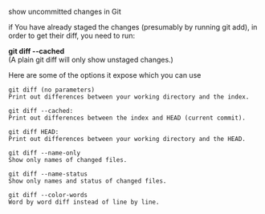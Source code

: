 

show uncommitted changes in Git

if You have already staged the changes (presumably by running git add),  in order to get their diff, you need to run:

**git diff --cached**    
(A plain git diff will only show unstaged changes.)

Here are some of the options it expose which you can use
```
git diff (no parameters)
Print out differences between your working directory and the index.

git diff --cached:
Print out differences between the index and HEAD (current commit).

git diff HEAD:
Print out differences between your working directory and the HEAD.

git diff --name-only
Show only names of changed files.

git diff --name-status
Show only names and status of changed files.

git diff --color-words
Word by word diff instead of line by line.
```
